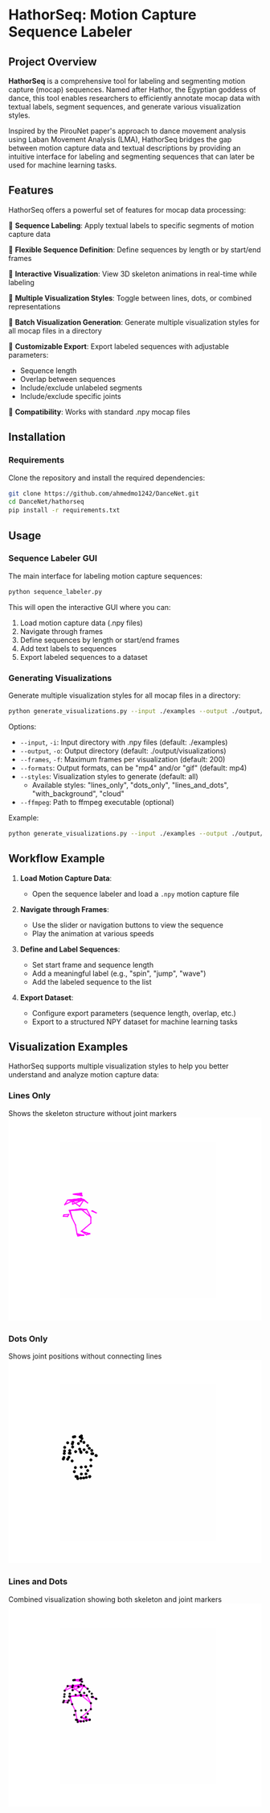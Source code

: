 # HathorSeq: Motion Capture Sequence Labeler
## Project Overview

**HathorSeq** is a comprehensive tool for labeling and segmenting motion capture (mocap) sequences. Named after Hathor, the Egyptian goddess of dance, this tool enables researchers to efficiently annotate mocap data with textual labels, segment sequences, and generate various visualization styles.

Inspired by the PirouNet paper's approach to dance movement analysis using Laban Movement Analysis (LMA), HathorSeq bridges the gap between motion capture data and textual descriptions by providing an intuitive interface for labeling and segmenting sequences that can later be used for machine learning tasks.

## Features

HathorSeq offers a powerful set of features for mocap data processing:

🔹 **Sequence Labeling**: Apply textual labels to specific segments of motion capture data
  
🔹 **Flexible Sequence Definition**: Define sequences by length or by start/end frames
  
🔹 **Interactive Visualization**: View 3D skeleton animations in real-time while labeling
  
🔹 **Multiple Visualization Styles**: Toggle between lines, dots, or combined representations
  
🔹 **Batch Visualization Generation**: Generate multiple visualization styles for all mocap files in a directory
  
🔹 **Customizable Export**: Export labeled sequences with adjustable parameters:
  - Sequence length
  - Overlap between sequences 
  - Include/exclude unlabeled segments
  - Include/exclude specific joints
  
🔹 **Compatibility**: Works with standard .npy mocap files

## Installation

### Requirements

Clone the repository and install the required dependencies:

```bash
git clone https://github.com/ahmedmo1242/DanceNet.git
cd DanceNet/hathorseq
pip install -r requirements.txt
```

## Usage

### Sequence Labeler GUI

The main interface for labeling motion capture sequences:

```bash
python sequence_labeler.py
```

This will open the interactive GUI where you can:
1. Load motion capture data (.npy files)
2. Navigate through frames
3. Define sequences by length or start/end frames
4. Add text labels to sequences
5. Export labeled sequences to a dataset

### Generating Visualizations

Generate multiple visualization styles for all mocap files in a directory:

```bash
python generate_visualizations.py --input ./examples --output ./output/visualizations
```

Options:
- `--input`, `-i`: Input directory with .npy files (default: ./examples)
- `--output`, `-o`: Output directory (default: ./output/visualizations)
- `--frames`, `-f`: Maximum frames per visualization (default: 200)
- `--formats`: Output formats, can be "mp4" and/or "gif" (default: mp4)
- `--styles`: Visualization styles to generate (default: all)
  - Available styles: "lines_only", "dots_only", "lines_and_dots", "with_background", "cloud"
- `--ffmpeg`: Path to ffmpeg executable (optional)

Example:
```bash
python generate_visualizations.py --input ./examples --output ./output/visualizations --formats mp4 gif --styles lines_only dots_only
```

## Workflow Example

1. **Load Motion Capture Data**:
   - Open the sequence labeler and load a `.npy` motion capture file

2. **Navigate through Frames**:
   - Use the slider or navigation buttons to view the sequence
   - Play the animation at various speeds

3. **Define and Label Sequences**:
   - Set start frame and sequence length
   - Add a meaningful label (e.g., "spin", "jump", "wave")
   - Add the labeled sequence to the list

4. **Export Dataset**:
   - Configure export parameters (sequence length, overlap, etc.)
   - Export to a structured NPY dataset for machine learning tasks

## Visualization Examples

HathorSeq supports multiple visualization styles to help you better understand and analyze motion capture data:

### Lines Only
Shows the skeleton structure without joint markers
![Lines Only](output/visualizations/mariel_chunli_lines_only.gif)

### Dots Only
Shows joint positions without connecting lines
![Dots Only](output/visualizations/mariel_chunli_dots_only.gif)

### Lines and Dots
Combined visualization showing both skeleton and joint markers
![Lines and Dots](output/visualizations/mariel_chunli_lines_and_dots.gif)

